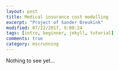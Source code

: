 ```yaml
---
layout: post
title: Medical insurance cost modelling
excerpt: "Project of Sander Breukink"
modified: 07/22/2017, 9:00:24
tags: [intro, beginner, jekyll, tutorial]
comments: true
category: mscrunning
---
```


Nothing to see yet...
